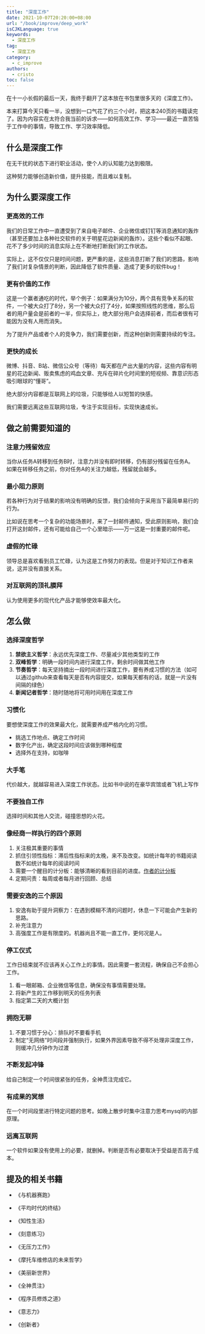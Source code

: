 ```yaml
---
title: "深度工作"
date: 2021-10-07T20:20:00+08:00
url: "/book/improve/deep_work"
isCJKLanguage: true
keywords:
  - 深度工作
tag:
  - 深度工作
category:
  - c_improve
authors:
  - cristo
toc: false
---
```




在十一小长假的最后一天，我终于翻开了这本放在书包里很多天的《深度工作》。

本来打算今天只看一半，没想到一口气花了约三个小时，把这本240页的书籍读完了。因为内容实在太符合我当前的诉求——如何高效工作、学习——最近一直苦恼于工作中的事情，导致工作、学习效率降低。

## 什么是深度工作

在无干扰的状态下进行职业活动，使个人的认知能力达到极限。

这种努力能够创造新价值，提升技能，而且难以复制。

## 为什么要深度工作

### **更高效的工作**

我们的日常工作中一直遭受到了来自电子邮件、企业微信或钉钉等消息通知的轰炸（甚至还要加上各种社交软件的关于明星花边新闻的轰炸）。这些个看似不起眼、花不了多少时间的消息实际上在不断地打断我们的工作状态。

实际上，这不仅仅只是时间问题，更严重的是，这些消息打断了我们的思路，影响了我们对复杂情景的判断，因此降低了软件质量、造成了更多的软件bug！

###  更有价值的工作

这是一个赢者通吃的时代，举个例子：如果满分为10分，两个具有竞争关系的软件，一个被大众打了8分，另一个被大众打了4分，如果按照线性的思维，那么后者的用户量会是前者的一半，但实际上，绝大部分用户会选择前者，而后者很有可能因为没有人用而消失。

为了提升产品或者个人的竞争力，我们需要创新，而这种创新则需要持续的专注。

### **更快的成长**

微博、抖音、B站、微信公众号（等待）每天都在产出大量的内容，这些内容有明星的花边新闻、贩卖焦虑的鸡血文章、充斥在碎片化时间里的短视频、靠意识形态吸引眼球的“懂哥”。

绝大部分内容都是互联网上的垃圾，只能够给人以短暂的快感。

我们需要远离这些互联网垃圾，专注于实现目标，实现快速成长。

## 做之前需要知道的

### 注意力残留效应

当你从任务A转移到任务B时，注意力并没有即时转移，仍有部分残留在任务A。如果在转移任务之前，你对任务A的关注力越低，残留就会越多。

### 最小阻力原则

若各种行为对于结果的影响没有明确的反馈，我们会倾向于采用当下最简单易行的行为。

比如说在思考一个复杂的功能场景时，来了一封邮件通知，受此原则影响，我们会打开这封邮件，还有可能给自己一个心里暗示——万一这是一封重要的邮件呢。

### 虚假的忙碌

领导总是喜欢看到员工忙碌，认为这是工作努力的表现。但是对于知识工作者来说，这并没有直接关系。

### 对互联网的顶礼膜拜

认为使用更多的现代化产品才能够使效率最大化。

## 怎么做

### 选择深度哲学

1. **禁欲主义哲学**：永远优先深度工作、尽量减少其他类型的工作
2. **双峰哲学**：明确一段时间内进行深度工作，剩余时间做其他工作
3. **节奏哲学**：每天坚持摘出一段时间进行深度工作，要有养成习惯的方法（如可以通过github来查看每天是否有内容提交，如果每天都有的话，就是一片没有间隔的绿色）
4. **新闻记者哲学**：随时随地将可用时间用在深度工作

### 习惯化

要想使深度工作的效果最大化，就需要养成严格内化的习惯。

- 挑选工作地点、确定工作时间
- 数字化产出，确定这段时间应该做到哪种程度
- 选择外在支持，如咖啡

### 大手笔

代价越大，就越容易进入深度工作状态。比如书中说的在豪华宾馆或者飞机上写作

### 不要独自工作

选择时间和其他人交流，碰撞思想的火花。

### 像经商一样执行的四个原则

1. 关注极其重要的事情
2. 抓住引领性指标：滞后性指标来的太晚，来不及改变。如统计每年的书籍阅读数不如统计每年的阅读时间
3. 需要一个醒目的计分板：能够清晰的看到目前的进度。[作者的计分板](https://www.calnewport.com/blog/2014/03/23/deep-habits-should-you-track-hours-or-milestones/)
4. 定期问责：每周或者每月进行回顾、总结

### 需要安逸的三个原因

1. 安逸有助于提升洞察力：在遇到模糊不清的问题时，休息一下可能会产生新的思路。
2. 补充注意力
3. 高强度工作是有限度的。机器尚且不能一直工作，更何况是人。

### 停工仪式

工作日结束就不应该再关心工作上的事情。因此需要一套流程，确保自己不会担心工作。

1. 看一眼邮箱、企业微信等信息，确保没有事情需要处理。
2. 将新产生的工作移到明天的任务列表
3. 指定第二天的大概计划

### 拥抱无聊

1. 不要习惯于分心：排队时不要看手机
2. 制定“无网络”时间段并强制执行，如果外界因素导致不得不处理非深度工作，则缓冲几分钟作为过渡

### 不断发起冲锋

给自己制定一个时间很紧张的任务，全神贯注完成它。

### 有成果的冥想

在一个时间段里进行特定问题的思考。如晚上散步时集中注意力思考mysql的内部原理。

### 远离互联网

一个软件如果没有使用上的必要，就删掉。判断是否有必要取决于受益是否高于成本。



## 提及的相关书籍

- 《与机器赛跑》
- 《平均时代的终结》

- 《知性生活》
- 《刻意练习》
- 《无压力工作》
- 《摩托车维修店的未来哲学》
- 《美丽新世界》
- 《全神贯注》
- 《程序员修炼之道》
- 《意志力》

- 《创新者》


